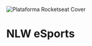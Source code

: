 
![Plataforma Rocketseat Cover](https://user-images.githubusercontent.com/20442819/190293132-400e7e15-8716-4ab5-a8a5-3000e9791b33.png)

# NLW eSports
